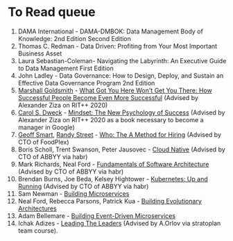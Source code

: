 # To Read queue 

1. DAMA International - DAMA-DMBOK: Data Management Body of Knowledge: 2nd Edition Second Edition
1. Thomas C. Redman - Data Driven: Profiting from Your Most Important Business Asset
1. Laura Sebastian-Coleman- Navigating the Labyrinth: An Executive Guide to Data Management First Edition
1. John Ladley - Data Governance: How to Design, Deploy, and Sustain an Effective Data Governance Program 2nd Edition
1. [Marshall Goldsmith](https://www.goodreads.com/author/show/48383.Marshall_Goldsmith) - [What Got You Here Won't Get You There: How Successful People Become Even More Successful](https://www.goodreads.com/book/show/84525.What_Got_You_Here_Won_t_Get_You_There) (Advised by Alexander Ziza on RIT++ 2020)
1. [Carol S. Dweck](https://www.goodreads.com/author/show/217172.Carol_S_Dweck) - [Mindset: The New Psychology of Success](https://www.goodreads.com/book/show/40745.Mindset) (Advised by Alexander Ziza on RIT++ 2020 as a book necessary to become a manager in Google)
1. [Geoff Smart](https://www.goodreads.com/author/show/1312655.Geoff_Smart), [Randy Street](https://www.goodreads.com/author/show/2073442.Randy_Street) - [Who: The A Method for Hiring](https://www.goodreads.com/book/show/4989687-who) (Advised by CTO of FoodPlex)
1. Boris Scholl, Trent Swanson, Peter Jausovec - [Cloud Native](https://www.oreilly.com/library/view/cloud-native/9781492053811/) (Advised by CTO of ABBYY via habr)
1. Mark Richards, Neal Ford - [Fundamentals of Software Architecture](https://www.oreilly.com/library/view/fundamentals-of-software/9781492043447/) (Advised by CTO of ABBYY via habr)
1. Brendan Burns, Joe Beda, Kelsey Hightower - [Kubernetes: Up and Running](https://www.oreilly.com/library/view/kubernetes-up-and/9781492046523/) (Advised by CTO of ABBYY via habr)
1. Sam Newman - [Building Microservices](https://www.oreilly.com/library/view/building-microservices-2nd/9781492034018/)
1. Neal Ford, Rebecca Parsons, Patrick Kua - [Building Evolutionary Architectures](https://www.oreilly.com/library/view/building-evolutionary-architectures/9781491986356/)
1. Adam Bellemare - [Building Event-Driven Microservices](https://www.oreilly.com/library/view/building-event-driven-microservices/9781492057888/)
1. Ichak Adizes - [Leading The Leaders](https://www.goodreads.com/book/show/1783965.Leading_The_Leaders?rating=5&utm_medium=api&utm_source=book_widget) (Advised by A.Orlov via stratoplan team course).



